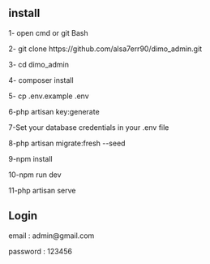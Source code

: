 
## install
<p>1- open cmd or git Bash</p>
<p>2- git clone https://github.com/alsa7err90/dimo_admin.git</p>
<p>3-  cd dimo_admin</p>
<p>4- composer install</p>
<p>5- cp .env.example .env</p>
<p>6-php artisan key:generate</p>
<p>7-Set your database credentials in your .env file</p>
<p>8-php artisan migrate:fresh --seed</p>
<p>9-npm install</p>
<p>10-npm run dev</p>
<p>11-php artisan serve</p>
 
## Login
<p>email : admin@gmail.com</p>
<p>password : 123456</p>
  
